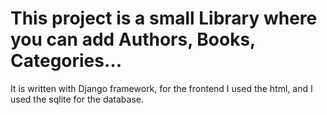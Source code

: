 # This project is a small Library where you can add Authors, Books, Categories...
It is written with Django framework, for the frontend I used the html, and I used the sqlite for the database.  
